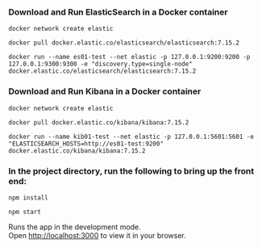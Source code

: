 ### Download and Run ElasticSearch in a Docker container

`docker network create elastic`

`docker pull docker.elastic.co/elasticsearch/elasticsearch:7.15.2`

`docker run --name es01-test --net elastic -p 127.0.0.1:9200:9200 -p 127.0.0.1:9300:9300 -e "discovery.type=single-node" docker.elastic.co/elasticsearch/elasticsearch:7.15.2`

### Download and Run Kibana in a Docker container

`docker network create elastic`

`docker pull docker.elastic.co/kibana/kibana:7.15.2`

`docker run --name kib01-test --net elastic -p 127.0.0.1:5601:5601 -e "ELASTICSEARCH_HOSTS=http://es01-test:9200" docker.elastic.co/kibana/kibana:7.15.2`

### In the project directory, run the following to bring up the front end:

`npm install`

`npm start`

Runs the app in the development mode.\
Open [http://localhost:3000](http://localhost:3000) to view it in your browser.


